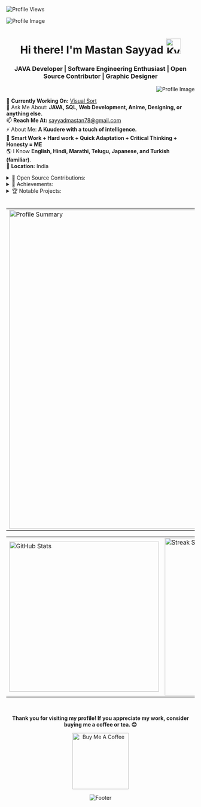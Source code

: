 <p align="left">
  <img src="https://komarev.com/ghpvc/?username=mastansayyad&label=Profile%20views&color=0e75b6&style=flat" alt="Profile Views" />
</p>

![Profile Image](https://github.com/MastanSayyad/MastanSayyad/assets/101971980/3ff0f328-6d29-409d-9c88-ae31c930f613)

<h1 align="center">
  Hi there! I'm Mastan Sayyad <img height="40" alt="Kyubey" src="https://raw.githubusercontent.com/innng/innng/master/assets/kyubey.gif"/>
</h1>

<h3 align="center">
  JAVA Developer | Software Engineering Enthusiast | Open Source Contributor | Graphic Designer
</h3>

<img align="right" src="https://github.com/SankshipthShetty/SankshipthShetty/assets/99337968/2bd05422-3a3b-4d7c-94a1-7cdb584c09d7" alt="Profile Image"/>

<br>

 🌱 **Currently Working On:** [Visual Sort](https://visual-sort-pink.vercel.app/)<br>
 💬 Ask Me About: **JAVA, SQL, Web Development, Anime, Designing, or anything else.** <br>
 📫 **Reach Me At:** [sayyadmastan78@gmail.com](mailto:sayyadmastan78@gmail.com) <br>
 ⚡ About Me: **A Kuudere with a touch of intelligence.** <br>
 💎 **Smart Work + Hard work + Quick Adaptation + Critical Thinking + Honesty = ME** <br>
 🌎 I Know **English, Hindi, Marathi, Telugu, Japanese, and Turkish (familiar)**. <br>
 📍 **Location:** India <br>


 <details><summary>🚀 Open Source Contributions: </summary>
   <br>

  - **GirlScript Summer of Code (GSSoC):** Contributed to multiple open-source projects, including fixing UI/UX issues, adding FAQs, and enhancing features.
  - **Vinyasa Summer of Code (VSoC):** Worked as a **Project Admin**, managing GitHub repositories, assigning issues, guiding contributors, and resolving code conflicts. Successfully handled project administration and contributed to the project's growth and development.

   </details>

<details><summary> 🌟 Achievements: </summary>
  <br>

  - **Ranked 6th** out of 27,000 participants in GSSoC24.
  - **Conqurer Badge** recipient in GSSoC24.
  - **Over 200 GitHub Issues Raised** and **120+ Pull Requests Merged** during GSSoC24.
</details>
 <details><summary>🏆 Notable Projects: </summary>
<br>

  - [Visual Sort](https://visual-sort-pink.vercel.app/): A tool to visualize sorting algorithms with interactive elements.
 </details>
<br>


<table width="100%" align="center">
<tr>
<td>
  <img width="850em" src="http://github-profile-summary-cards.vercel.app/api/cards/profile-details?username=mastansayyad&theme=radical" alt="Profile Summary">
</td>
</tr>
</table>

<table width="100%" align="center">
<tr>
<td>
  <img width="400em" src="https://github-readme-stats.vercel.app/api?username=mastansayyad&show_icons=true&locale=en&theme=radical" alt="GitHub Stats"/>
</td>
<td>
  <img width="420em" src="https://github-readme-streak-stats.herokuapp.com/?user=mastansayyad&theme=radical" alt="Streak Stats"/>
</td>
</tr>
</table>

<br>

<p align="center">
  <b>Thank you for visiting my profile! If you appreciate my work, consider buying me a coffee or tea. 😊</b>
</p>

<p align="center">
  <a href="https://buymeacoffee.com/sayyadmast3" target="_blank">
    <img src="https://cdn.buymeacoffee.com/buttons/v2/default-red.png" alt="Buy Me A Coffee" width="150"/>
  </a>
</p>

<p align="center">
  <img src="https://capsule-render.vercel.app/api?type=waving&color=gradient&height=60&section=footer" alt="Footer"/>
</p>
